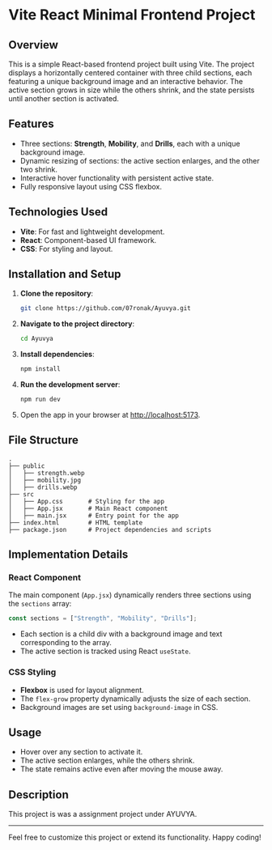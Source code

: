 # Vite React Minimal Frontend Project

## Overview

This is a simple React-based frontend project built using Vite. The project displays a horizontally centered container with three child sections, each featuring a unique background image and an interactive behavior. The active section grows in size while the others shrink, and the state persists until another section is activated.

## Features

- Three sections: **Strength**, **Mobility**, and **Drills**, each with a unique background image.
- Dynamic resizing of sections: the active section enlarges, and the other two shrink.
- Interactive hover functionality with persistent active state.
- Fully responsive layout using CSS flexbox.

## Technologies Used

- **Vite**: For fast and lightweight development.
- **React**: Component-based UI framework.
- **CSS**: For styling and layout.

## Installation and Setup

1. **Clone the repository**:

   ```bash
   git clone https://github.com/07ronak/Ayuvya.git
   ```

2. **Navigate to the project directory**:

   ```bash
   cd Ayuvya
   ```

3. **Install dependencies**:

   ```bash
   npm install
   ```

4. **Run the development server**:

   ```bash
   npm run dev
   ```

5. Open the app in your browser at [http://localhost:5173](http://localhost:5173).

## File Structure

```
.
├── public
│   ├── strength.webp
│   ├── mobility.jpg
│   ├── drills.webp
├── src
│   ├── App.css       # Styling for the app
│   ├── App.jsx       # Main React component
│   ├── main.jsx      # Entry point for the app
├── index.html        # HTML template
├── package.json      # Project dependencies and scripts
```

## Implementation Details

### React Component

The main component (`App.jsx`) dynamically renders three sections using the `sections` array:

```jsx
const sections = ["Strength", "Mobility", "Drills"];
```

- Each section is a child div with a background image and text corresponding to the array.
- The active section is tracked using React `useState`.

### CSS Styling

- **Flexbox** is used for layout alignment.
- The `flex-grow` property dynamically adjusts the size of each section.
- Background images are set using `background-image` in CSS.

## Usage

- Hover over any section to activate it.
- The active section enlarges, while the others shrink.
- The state remains active even after moving the mouse away.

## Description

This project is was a assignment project under AYUVYA.

---

Feel free to customize this project or extend its functionality. Happy coding!
